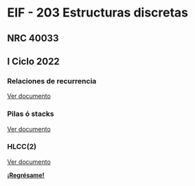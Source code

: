 # EIF - 203 Estructuras discretas

## NRC 40033

## I Ciclo 2022

### Relaciones de recurrencia

[Ver documento](/eif203/rrprimera)

### Pilas ó stacks

[Ver documento](/eif203/pilas)

### HLCC(2)

[Ver documento](/eif203/hlcc2)

**[¡Regrésame!](/index)**